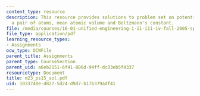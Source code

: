 ```yaml
---
content_type: resource
description: This resource provides solutions to problem set on potential energy of
  a pair of atoms, mean atomic volume and Boltzmann's constant.
file: /media/courses/16-01-unified-engineering-i-ii-iii-iv-fall-2005-spring-2006/1033748ed8275d24d9d7b17b379adf41_m23_ps15_sol.pdf
file_type: application/pdf
learning_resource_types:
- Assignments
ocw_type: OCWFile
parent_title: Assignments
parent_type: CourseSection
parent_uid: a6eb2151-6f41-806d-94ff-dc83eb5f4337
resourcetype: Document
title: m23_ps15_sol.pdf
uid: 1033748e-d827-5d24-d9d7-b17b379adf41
---
```

